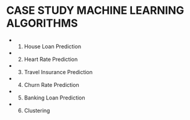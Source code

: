 # CASE STUDY MACHINE LEARNING ALGORITHMS
* 1. House Loan Prediction
* 2. Heart Rate Prediction
* 3. Travel Insurance Prediction
* 4. Churn Rate Prediction
* 5. Banking Loan Prediction
* 6. Clustering 